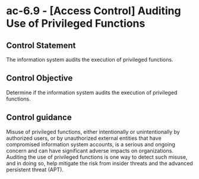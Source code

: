 # ac-6.9 - \[Access Control\] Auditing Use of Privileged Functions

## Control Statement

The information system audits the execution of privileged functions.

## Control Objective

Determine if the information system audits the execution of privileged functions.

## Control guidance

Misuse of privileged functions, either intentionally or unintentionally by authorized users, or by unauthorized external entities that have compromised information system accounts, is a serious and ongoing concern and can have significant adverse impacts on organizations. Auditing the use of privileged functions is one way to detect such misuse, and in doing so, help mitigate the risk from insider threats and the advanced persistent threat (APT).
